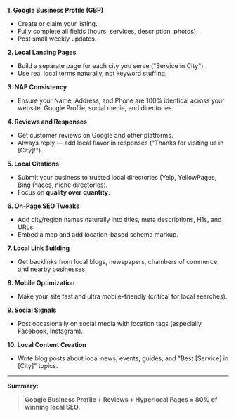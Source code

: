 **1. Google Business Profile (GBP)**

- Create or claim your listing.
- Fully complete all fields (hours, services, description, photos).
- Post small weekly updates.

**2. Local Landing Pages**

- Build a separate page for each city you serve ("Service in City").
- Use real local terms naturally, not keyword stuffing.

**3. NAP Consistency**

- Ensure your Name, Address, and Phone are 100% identical across your website, Google Profile, social media, and directories.

**4. Reviews and Responses**

- Get customer reviews on Google and other platforms.
- Always reply — add local flavor in responses ("Thanks for visiting us in [City]!").

**5. Local Citations**

- Submit your business to trusted local directories (Yelp, YellowPages, Bing Places, niche directories).
- Focus on **quality over quantity**.

**6. On-Page SEO Tweaks**

- Add city/region names naturally into titles, meta descriptions, H1s, and URLs.
- Embed a map and add location-based schema markup.

**7. Local Link Building**

- Get backlinks from local blogs, newspapers, chambers of commerce, and nearby businesses.

**8. Mobile Optimization**

- Make your site fast and ultra mobile-friendly (critical for local searches).

**9. Social Signals**

- Post occasionally on social media with location tags (especially Facebook, Instagram).

**10. Local Content Creation**

- Write blog posts about local news, events, guides, and "Best [Service] in [City]" topics.

---

**Summary:**

> **Google Business Profile + Reviews + Hyperlocal Pages = 80% of winning local SEO.**
